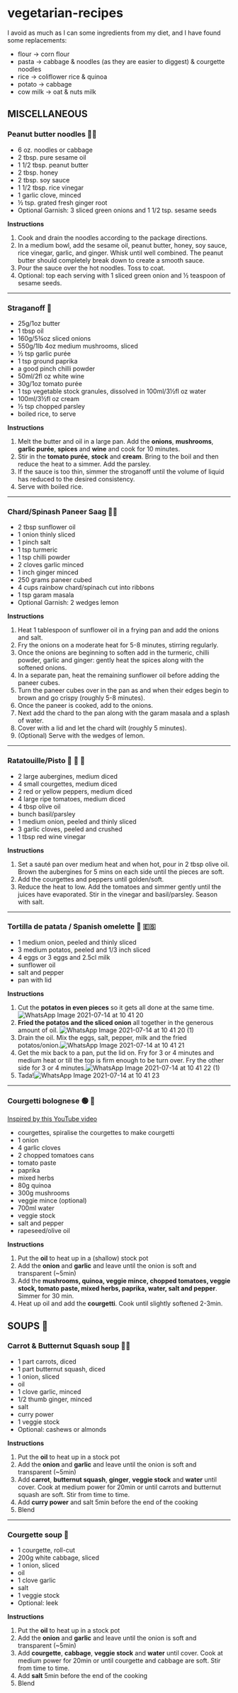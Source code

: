 # vegetarian-recipes

I avoid as much as I can some ingredients from my diet, and I have found some replacements:
- flour -> corn flour
- pasta -> cabbage & noodles (as they are easier to diggest) & courgette noodles
- rice -> coliflower rice & quinoa
- potato -> cabbage
- cow milk -> oat & nuts milk

## MISCELLANEOUS

### Peanut butter noodles 🌿🥜

- 6 oz. noodles or cabbage 
- 2 tbsp. pure sesame oil
- 1 1/2 tbsp. peanut butter
- 2 tbsp. honey
- 2 tbsp. soy sauce
- 1 1/2 tbsp. rice vinegar
- 1 garlic clove, minced
- ½ tsp. grated fresh ginger root
- Optional Garnish: 3 sliced green onions and 1 1/2 tsp. sesame seeds

**Instructions**
1. Cook and drain the noodles according to the package directions.
2. In a medium bowl, add the sesame oil, peanut butter, honey, soy sauce, rice vinegar, garlic, and ginger. Whisk until well combined. The peanut butter should completely break down to create a smooth sauce.
3. Pour the sauce over the hot noodles. Toss to coat.
4. Optional: top each serving with 1 sliced green onion and ½ teaspoon of sesame seeds.

***

### Straganoff 🍄

- 25g/1oz butter
- 1 tbsp oil
- 160g/5¾oz sliced onions
- 550g/1lb 4oz medium mushrooms, sliced
- ½ tsp garlic purée
- 1 tsp ground paprika
- a good pinch chilli powder
- 50ml/2fl oz white wine
- 30g/1oz tomato purée
- 1 tsp vegetable stock granules, dissolved in 100ml/3½fl oz water
- 100ml/3½fl oz cream
- ½ tsp chopped parsley
- boiled rice, to serve

**Instructions**
1. Melt the butter and oil in a large pan. Add the **onions**, **mushrooms**, **garlic purée**, **spices** and **wine** and cook for 10 minutes.
2. Stir in the **tomato purée**, **stock** and **cream**. Bring to the boil and then reduce the heat to a simmer. Add the parsley.
3. If the sauce is too thin, simmer the stroganoff until the volume of liquid has reduced to the desired consistency.
4. Serve with boiled rice.

***

### Chard/Spinash Paneer Saag 🥣🥬

- 2 tbsp sunflower oil
- 1 onion thinly sliced
- 1 pinch salt
- 1 tsp turmeric
- 1 tsp chilli powder
- 2 cloves garlic minced
- 1 inch ginger minced
- 250 grams paneer cubed
- 4 cups rainbow chard/spinach cut into ribbons
- 1 tsp garam masala
- Optional Garnish: 2 wedges lemon

**Instructions**
1. Heat 1 tablespoon of sunflower oil in a frying pan and add the onions and salt.
2. Fry the onions on a moderate heat for 5-8 minutes, stirring regularly.
3. Once the onions are beginning to soften add in the turmeric, chilli powder, garlic and ginger: gently heat the spices along with the softened onions.
4. In a separate pan, heat the remaining sunflower oil before adding the paneer cubes.
5. Turn the paneer cubes over in the pan as and when their edges begin to brown and go crispy (roughly 5-8 minutes).
6. Once the paneer is cooked, add to the onions.
7. Next add the chard to the pan along with the garam masala and a splash of water.
8. Cover with a lid and let the chard wilt (roughly 5 minutes).
9. (Optional) Serve with the wedges of lemon.

***

### Ratatouille/Pisto 🥣 🍆 🍅
- 2 large aubergines, medium diced
- 4 small courgettes, medium diced
- 2 red or yellow peppers, medium diced
- 4 large ripe tomatoes, medium diced
- 4 tbsp olive oil
- bunch basil/parsley
- 1 medium onion, peeled and thinly sliced
- 3 garlic cloves, peeled and crushed
- 1 tbsp red wine vinegar

**Instructions**
1. Set a sauté pan over medium heat and when hot, pour in 2 tbsp olive oil. Brown the aubergines for 5 mins on each side until the pieces are soft.
2. Add the courgettes and peppers until golden/soft.
3. Reduce the heat to low. Add the tomatoes and simmer gently until the juices have evaporated. Stir in the vinegar and basil/parsley. Season with salt.

***

### Tortilla de patata / Spanish omelette 🥔 🇪🇸
- 1 medium onion, peeled and thinly sliced
- 3 medium potatos, peeled and 1/3 inch sliced
- 4 eggs or 3 eggs and 2.5cl milk
- sunflower oil
- salt and pepper
- pan with lid

**Instructions**

1. Cut the **potatos in even pieces** so it gets all done at the same time.![WhatsApp Image 2021-07-14 at 10 41 20](https://user-images.githubusercontent.com/8940769/125601930-79eda72d-6870-4074-aeb7-bd790e460790.jpeg)
2. **Fried the potatos and the sliced onion** all together in the generous amount of oil. ![WhatsApp Image 2021-07-14 at 10 41 20 (1)](https://user-images.githubusercontent.com/8940769/125602248-6e0050f1-95d6-403e-9754-528ab51e92c0.jpeg)
3. Drain the oil. Mix the eggs, salt, pepper, milk and the fried potatos/onion.![WhatsApp Image 2021-07-14 at 10 41 21](https://user-images.githubusercontent.com/8940769/125602487-8c6aef25-b736-43c6-9a22-eadd39f1dd84.jpeg)
4. Get the mix back to a pan, put the lid on. Fry for 3 or 4 minutes and medium heat or till the top is firm enough to be turn over. Fry the other side for 3 or 4 minutes.![WhatsApp Image 2021-07-14 at 10 41 22 (1)](https://user-images.githubusercontent.com/8940769/125603045-d304af09-5fd8-4659-be6e-76bbf61bd121.jpeg)
5. Tada!![WhatsApp Image 2021-07-14 at 10 41 23](https://user-images.githubusercontent.com/8940769/125603080-02c333b5-516d-4afa-b39a-1424b6a83a72.jpeg)

***

### Courgetti bolognese 🟢 🍝
[Inspired by this YouTube video](https://www.youtube.com/watch?v=jyz6cG1ipjE)
- courgettes, spiralise the courgettes to make courgetti
- 1 onion
- 4 garlic cloves
- 2 chopped tomatoes cans
- tomato paste
- paprika
- mixed herbs
- 80g quinoa
- 300g mushrooms
- veggie mince (optional)
- 700ml water
- veggie stock
- salt and pepper
- rapeseed/olive oil

**Instructions**
1. Put the **oil** to heat up in a (shallow) stock pot
2. Add the **onion** and **garlic** and leave until the onion is soft and transparent (~5min)
3. Add the **mushrooms, quinoa, veggie mince, chopped tomatoes, veggie stock, tomato paste, mixed herbs, paprika, water, salt and pepper**. Simmer for 30 min.
4. Heat up oil and add the **courgetti**. Cook until slightly softened 2-3min.

<!-- TODO Philipino thing -->
<!-- TODO Vichyssoise -->
<!-- TODO Quinoa & veggies -->
<!-- TODO Leaf tacos -->
<!-- French omelette -->

## SOUPS 🥣

### Carrot & Butternut Squash soup 🌿🥕
- 1 part carrots, diced
- 1 part butternut squash, diced
- 1 onion, sliced
- oil
- 1 clove garlic, minced
- 1/2 thumb ginger, minced
- salt
- curry power
- 1 veggie stock
- Optional: cashews or almonds

**Instructions**
1. Put the **oil** to heat up in a stock pot
2. Add the **onion** and **garlic** and leave until the onion is soft and transparent (~5min)
3. Add **carrot**, **butternut squash**, **ginger**, **veggie stock** and **water** until cover. Cook at medium power for 20min or until carrots and butternut squash are soft. Stir from time to time.
5. Add **curry power** and salt 5min before the end of the cooking
6. Blend

***

### Courgette soup 🌿
- 1 courgette, roll-cut
- 200g  white cabbage, sliced
- 1 onion, sliced
- oil
- 1 clove garlic
- salt
- 1 veggie stock
- Optional: leek

**Instructions**
1. Put the **oil** to heat up in a stock pot
2. Add the **onion** and **garlic** and leave until the onion is soft and transparent (~5min)
3. Add **courgette**, **cabbage**, **veggie stock** and **water** until cover. Cook at medium power for 20min or until courgette and cabbage are soft. Stir from time to time.
5. Add **salt** 5min before the end of the cooking
6. Blend
